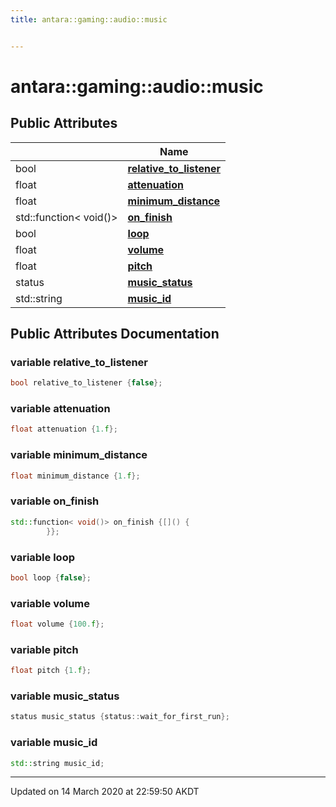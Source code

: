 ```yaml
---
title: antara::gaming::audio::music


---
```


# antara::gaming::audio::music

















## Public Attributes

|                | Name           |
| -------------- | -------------- |
| bool | **[relative_to_listener](Classes/structantara_1_1gaming_1_1audio_1_1music.md#variable-relative_to_listener)**  |
| float | **[attenuation](Classes/structantara_1_1gaming_1_1audio_1_1music.md#variable-attenuation)**  |
| float | **[minimum_distance](Classes/structantara_1_1gaming_1_1audio_1_1music.md#variable-minimum_distance)**  |
| std::function< void()> | **[on_finish](Classes/structantara_1_1gaming_1_1audio_1_1music.md#variable-on_finish)**  |
| bool | **[loop](Classes/structantara_1_1gaming_1_1audio_1_1music.md#variable-loop)**  |
| float | **[volume](Classes/structantara_1_1gaming_1_1audio_1_1music.md#variable-volume)**  |
| float | **[pitch](Classes/structantara_1_1gaming_1_1audio_1_1music.md#variable-pitch)**  |
| status | **[music_status](Classes/structantara_1_1gaming_1_1audio_1_1music.md#variable-music_status)**  |
| std::string | **[music_id](Classes/structantara_1_1gaming_1_1audio_1_1music.md#variable-music_id)**  |












## Public Attributes Documentation

### variable relative_to_listener

```cpp
bool relative_to_listener {false};
```




























### variable attenuation

```cpp
float attenuation {1.f};
```




























### variable minimum_distance

```cpp
float minimum_distance {1.f};
```




























### variable on_finish

```cpp
std::function< void()> on_finish {[]() {
        }};
```




























### variable loop

```cpp
bool loop {false};
```




























### variable volume

```cpp
float volume {100.f};
```




























### variable pitch

```cpp
float pitch {1.f};
```




























### variable music_status

```cpp
status music_status {status::wait_for_first_run};
```




























### variable music_id

```cpp
std::string music_id;
```
































-------------------------------

Updated on 14 March 2020 at 22:59:50 AKDT